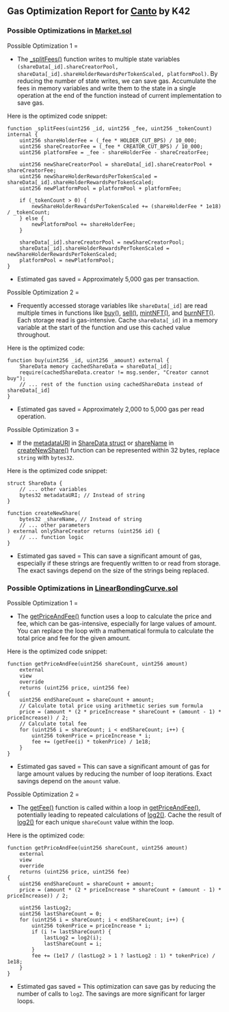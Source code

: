 ## Gas Optimization Report for [Canto](https://github.com/code-423n4/2023-11-canto) by K42

### Possible Optimizations in [Market.sol](https://github.com/code-423n4/2023-11-canto/blob/main/1155tech-contracts/src/Market.sol)

Possible Optimization 1 = 
- The [_splitFees()](https://github.com/code-423n4/2023-11-canto/blob/main/1155tech-contracts/src/Market.sol#L280C1-L297C1) function writes to multiple state variables ``(shareData[_id].shareCreatorPool, shareData[_id].shareHolderRewardsPerTokenScaled, platformPool)``. By reducing the number of state writes, we can save gas. Accumulate the fees in memory variables and write them to the state in a single operation at the end of the function instead of current implementation to save gas.

Here is the optimized code snippet: 




```solidity
function _splitFees(uint256 _id, uint256 _fee, uint256 _tokenCount) internal {
    uint256 shareHolderFee = (_fee * HOLDER_CUT_BPS) / 10_000;
    uint256 shareCreatorFee = (_fee * CREATOR_CUT_BPS) / 10_000;
    uint256 platformFee = _fee - shareHolderFee - shareCreatorFee;

    uint256 newShareCreatorPool = shareData[_id].shareCreatorPool + shareCreatorFee;
    uint256 newShareHolderRewardsPerTokenScaled = shareData[_id].shareHolderRewardsPerTokenScaled;
    uint256 newPlatformPool = platformPool + platformFee;

    if (_tokenCount > 0) {
        newShareHolderRewardsPerTokenScaled += (shareHolderFee * 1e18) / _tokenCount;
    } else { 
        newPlatformPool += shareHolderFee; 
    }

    shareData[_id].shareCreatorPool = newShareCreatorPool;
    shareData[_id].shareHolderRewardsPerTokenScaled = newShareHolderRewardsPerTokenScaled;
    platformPool = newPlatformPool;
}
```




- Estimated gas saved = Approximately 5,000 gas per transaction. 

Possible Optimization 2 = 
- Frequently accessed storage variables like ``shareData[_id]`` are read multiple times in functions like [buy()](https://github.com/code-423n4/2023-11-canto/blob/main/1155tech-contracts/src/Market.sol#L150C1-L169C6), [sell()](https://github.com/code-423n4/2023-11-canto/blob/main/1155tech-contracts/src/Market.sol#L174C1-L190C1), [mintNFT()](https://github.com/code-423n4/2023-11-canto/blob/main/1155tech-contracts/src/Market.sol#L203C1-L221C6), and [burnNFT()](https://github.com/code-423n4/2023-11-canto/blob/main/1155tech-contracts/src/Market.sol#L226C1-L241C6). Each storage read is gas-intensive. Cache ``shareData[_id]`` in a memory variable at the start of the function and use this cached value throughout.

Here is the optimized code: 




```solidity
function buy(uint256 _id, uint256 _amount) external {
    ShareData memory cachedShareData = shareData[_id];
    require(cachedShareData.creator != msg.sender, "Creator cannot buy");
    // ... rest of the function using cachedShareData instead of shareData[_id]
}
```




- Estimated gas saved = Approximately 2,000 to 5,000 gas per read operation. 

Possible Optimization 3 = 
- If the [metadataURI](https://github.com/code-423n4/2023-11-canto/blob/main/1155tech-contracts/src/Market.sol#L39) in [ShareData struct](https://github.com/code-423n4/2023-11-canto/blob/main/1155tech-contracts/src/Market.sol#L32C1-L40C6) or [shareName](https://github.com/code-423n4/2023-11-canto/blob/main/1155tech-contracts/src/Market.sol#L115) in [createNewShare()](https://github.com/code-423n4/2023-11-canto/blob/main/1155tech-contracts/src/Market.sol#L114C1-L127C6) function can be represented within 32 bytes, replace ``string`` with ``bytes32``.

Here is the optimized code snippet: 




```solidity
struct ShareData {
    // ... other variables
    bytes32 metadataURI; // Instead of string
}

function createNewShare(
    bytes32 _shareName, // Instead of string
    // ... other parameters
) external onlyShareCreator returns (uint256 id) {
    // ... function logic
}
```




- Estimated gas saved = This can save a significant amount of gas, especially if these strings are frequently written to or read from storage. The exact savings depend on the size of the strings being replaced.

### Possible Optimizations in [LinearBondingCurve.sol](https://github.com/code-423n4/2023-11-canto/blob/main/1155tech-contracts/src/bonding_curve/LinearBondingCurve.sol)

Possible Optimization 1 = 
- The [getPriceAndFee()](https://github.com/code-423n4/2023-11-canto/blob/main/1155tech-contracts/src/bonding_curve/LinearBondingCurve.sol#L14C1-L26C1) function uses a loop to calculate the price and fee, which can be gas-intensive, especially for large values of amount. You can replace the loop with a mathematical formula to calculate the total price and fee for the given amount.

Here is the optimized code snippet: 




```solidity
function getPriceAndFee(uint256 shareCount, uint256 amount)
    external
    view
    override
    returns (uint256 price, uint256 fee)
{
    uint256 endShareCount = shareCount + amount;
    // Calculate total price using arithmetic series sum formula
    price = (amount * (2 * priceIncrease * shareCount + (amount - 1) * priceIncrease)) / 2;
    // Calculate total fee
    for (uint256 i = shareCount; i < endShareCount; i++) {
        uint256 tokenPrice = priceIncrease * i;
        fee += (getFee(i) * tokenPrice) / 1e18;
    }
}
```




- Estimated gas saved = This can save a significant amount of gas for large amount values by reducing the number of loop iterations. Exact savings depend on the ``amount`` value.

Possible Optimization 2 = 
- The [getFee()](https://github.com/code-423n4/2023-11-canto/blob/main/1155tech-contracts/src/bonding_curve/LinearBondingCurve.sol#L27C2-L36C6) function is called within a loop in [getPriceAndFee()](https://github.com/code-423n4/2023-11-canto/blob/main/1155tech-contracts/src/bonding_curve/LinearBondingCurve.sol#L14C1-L26C1), potentially leading to repeated calculations of [log2()](https://github.com/code-423n4/2023-11-canto/blob/main/1155tech-contracts/src/bonding_curve/LinearBondingCurve.sol#L42C1-L59C6). Cache the result of [log2()](https://github.com/code-423n4/2023-11-canto/blob/main/1155tech-contracts/src/bonding_curve/LinearBondingCurve.sol#L42C1-L59C6) for each unique ``shareCount`` value within the loop. 

Here is the optimized code: 




```solidity
function getPriceAndFee(uint256 shareCount, uint256 amount)
    external
    view
    override
    returns (uint256 price, uint256 fee)
{
    uint256 endShareCount = shareCount + amount;
    price = (amount * (2 * priceIncrease * shareCount + (amount - 1) * priceIncrease)) / 2;

    uint256 lastLog2;
    uint256 lastShareCount = 0;
    for (uint256 i = shareCount; i < endShareCount; i++) {
        uint256 tokenPrice = priceIncrease * i;
        if (i != lastShareCount) {
            lastLog2 = log2(i);
            lastShareCount = i;
        }
        fee += (1e17 / (lastLog2 > 1 ? lastLog2 : 1) * tokenPrice) / 1e18;
    }
}
```




- Estimated gas saved = This optimization can save gas by reducing the number of calls to ``log2``. The savings are more significant for larger loops.